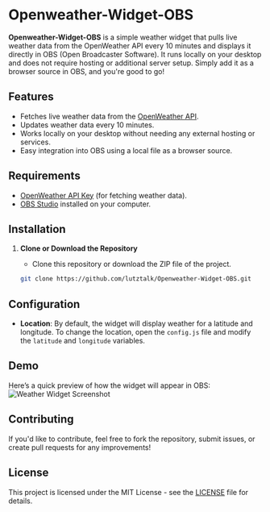 # Openweather-Widget-OBS

**Openweather-Widget-OBS** is a simple weather widget that pulls live weather data from the OpenWeather API every 10 minutes and displays it directly in OBS (Open Broadcaster Software). It runs locally on your desktop and does not require hosting or additional server setup. Simply add it as a browser source in OBS, and you're good to go!

## Features

- Fetches live weather data from the [OpenWeather API](https://openweathermap.org/api).
- Updates weather data every 10 minutes.
- Works locally on your desktop without needing any external hosting or services.
- Easy integration into OBS using a local file as a browser source.

## Requirements

- [OpenWeather API Key](https://openweathermap.org/api) (for fetching weather data).
- [OBS Studio](https://obsproject.com/) installed on your computer.

## Installation

1. **Clone or Download the Repository**  
   - Clone this repository or download the ZIP file of the project.
   
   ```bash
   git clone https://github.com/lutztalk/Openweather-Widget-OBS.git
## Configuration

- **Location**: By default, the widget will display weather for a latitude and longitude. To change the location, open the `config.js` file and modify the `latitude` and `longitude` variables.

## Demo

Here’s a quick preview of how the widget will appear in OBS:
![Weather Widget Screenshot](assets/screenshot.png)

   
## Contributing

If you'd like to contribute, feel free to fork the repository, submit issues, or create pull requests for any improvements!

## License

This project is licensed under the MIT License - see the [LICENSE](https://opensource.org/license/mit) file for details.
   
   
